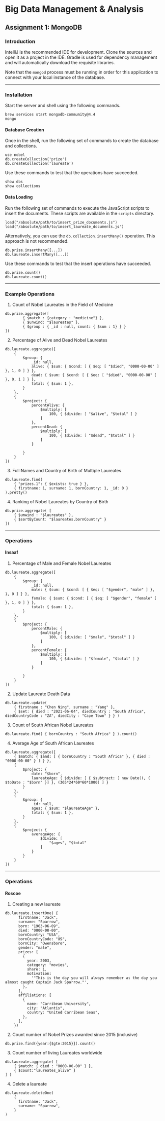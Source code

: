 # Big Data Management & Analysis

## Assignment 1: MongoDB

### Introduction

IntelliJ is the recommended IDE for development. Clone the sources and open it as a project in the IDE.
Gradle is used for dependency management and will automatically download the requisite libraries.

Note that the `mongod` process must be running in order for this application to connect with your local instance of the database.

---

### Installation

Start the server and shell using the following commands.

```
brew services start mongodb-community@4.4
mongo
```

#### Database Creation

Once in the shell, run the following set of commands to create the database and collections.

```
use nobel
db.createCollection('prize')
db.createCollection('laureate')
```

Use these commands to test that the operations have succeeded.

```
show dbs
show collections
```

#### Data Loading

Run the following set of commands to execute the JavaScript scripts to insert the documents.
These scripts are available in the `scripts` directory.

```
load("/absolute/path/to/insert_prize_documents.js")
load("/absolute/path/to/insert_laureate_documents.js")
```

Alternatively, you can use the `db.collection.insertMany()` operation. This approach is not recommended.

```
db.prize.insertMany([...])
db.laureate.insertMany([...])
```

Use these commands to test that the insert operations have succeeded.

```
db.prize.count()
db.laureate.count()
```

---

### Example Operations

1. Count of Nobel Laureates in the Field of Medicine

```
db.prize.aggregate([
        { $match : {category : "medicine"} },
        { $unwind: "$laureates" },
        { $group : { _id : null, count: { $sum : 1} } }
])
```

2. Percentage of Alive and Dead Nobel Laureates

```
db.laureate.aggregate([
    {
        $group: {
            _id: null,
            alive: { $sum: { $cond: [ { $eq: [ "$died", "0000-00-00" ] }, 1, 0 ] } },
            dead: { $sum: { $cond: [ { $eq: [ "$died", "0000-00-00" ] }, 0, 1 ] } },
            total: { $sum: 1 },
        }
    },
    {
        $project: {
            percentAlive: {
                $multiply: [
                    100, { $divide: [ "$alive", "$total" ] }
                ]
            },
            percentDead: {
                $multiply: [
                    100, { $divide: [ "$dead", "$total" ] }
                ]
            }

        }
    }
])
```

3. Full Names and Country of Birth of Multiple Laureates

```
db.laureate.find(
    { "prizes.1": { $exists: true } },
    { firstname: 1, surname: 1, bornCountry: 1, _id: 0 }
).pretty()
```

4. Ranking of Nobel Laureates by Country of Birth

```
db.prize.aggregate( [
    { $unwind : "$laureates" },
    { $sortByCount: "$laureates.bornCountry" }
])
```

---

### Operations

#### Insaaf

1. Percentage of Male and Female Nobel Laureates

```
db.laureate.aggregate([
    {
        $group: {
            _id: null,
            male: { $sum: { $cond: [ { $eq: [ "$gender", "male" ] }, 1, 0 ] } },
            female: { $sum: { $cond: [ { $eq: [ "$gender", "female" ] }, 1, 0 ] } },
            total: { $sum: 1 },
        }
    },
    {
        $project: {
            percentMale: {
                $multiply: [
                    100, { $divide: [ "$male", "$total" ] }
                ]
            },
            percentFemale: {
                $multiply: [
                    100, { $divide: [ "$female", "$total" ] }
                ]
            }

        }
    }
])
```

2. Update Laureate Death Data

```
db.laureate.update(
    { firstname : "Chen Ning", surname : "Yang" },
    { $set: { died : "2021-06-04", diedCountry : "South Africa", diedCountryCode : "ZA", diedCity : "Cape Town" } } )
```

3. Count of South African Nobel Laureates

```
db.laureate.find( { bornCountry : "South Africa" } ).count()
```

4. Average Age of South African Laureates

```
db.laureate.aggregate([
    { $match: { $and: [ { bornCountry : "South Africa" }, { died : "0000-00-00" } ] } },
    {
        $project: {
            date: "$born",
            laureateAge: { $divide: [ { $subtract: [ new Date(), { $toDate : "$born" }] }, (365*24*60*60*1000) ] }
        }
    },
    {
        $group: {
            _id: null,
            ages: { $sum: "$laureateAge" },
            total: { $sum: 1 },
        }
    },
    {
        $project: {
            averageAge: {
                $divide: [
                    "$ages", "$total"
                ]
            }
        }
    }
])
```
---

### Operations

#### Roscoe

1. Creating a new laureate

```
db.laureate.insertOne( {
      firstname: "Jack",
      surname: "Sparrow",
      born: "1963-06-09",
      died: "0000-00-00",
      bornCountry: "USA",
      bornCountryCode: "US",
      bornCity: "Owensboro",
      gender: "male",
      prizes: [
        {
          year: 2003,
          category: "movies",
          share: 1,
          motivation:
            '"This is the day you will always remember as the day you almost caught Captain Jack Sparrow."',
        },
      ],
      affiliations: [
        {
          name: "Carribean University",
          city: "Atlantis",
          country: "United Carribean Seas",
        },
      ],
    })
```

2. Count number of Nobel Prizes awarded since 2015 (inclusive)

```
db.prize.find({year:{$gte:2015}}).count()
```

3. Count number of living Laureates worldwide

```
db.laureate.aggregate( [
    { $match: { died : "0000-00-00" } }, 
    { $count:"laureates_alive" }
] )
```

4. Delete a laureate

```
db.laureate.deleteOne( 
    {
      firstname: "Jack",
      surname: "Sparrow",
    } 
)
```
